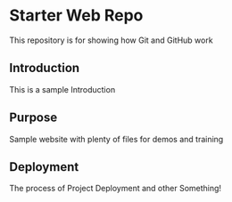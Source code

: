 # Starter Web Repo

This repository is for showing how Git and GitHub work

## Introduction

This is a sample Introduction

## Purpose

Sample website with plenty of files for demos and training

## Deployment

The process of Project Deployment and other Something!